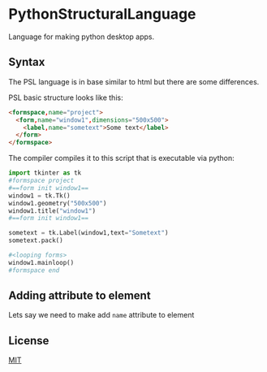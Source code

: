 # PythonStructuralLanguage
Language for making python desktop apps.

## Syntax

The PSL language is in base similar to html but there are some differences.

PSL basic structure looks like this:
```html
<formspace,name="project">
  <form,name="window1",dimensions="500x500">
    <label,name="sometext">Some text</label>
  </form>
</formspace>
```
The compiler compiles it to this script that is executable via python:
```python
import tkinter as tk
#formspace project
#==form init window1==
window1 = tk.Tk()
window1.geometry("500x500")
window1.title("window1")
#==form init window1==

sometext = tk.Label(window1,text="Sometext")
sometext.pack()

#<looping forms>
window1.mainloop()
#formspace end
```
## Adding attribute to element

Lets say we need to make add `name` attribute to element

## License
[MIT](https://choosealicense.com/licenses/mit/)
